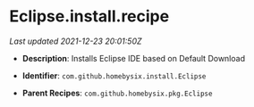 # Eclipse.install.recipe

_Last updated 2021-12-23 20:01:50Z_

- **Description**: Installs Eclipse IDE based on Default Download

- **Identifier**: `com.github.homebysix.install.Eclipse`

- **Parent Recipes**: `com.github.homebysix.pkg.Eclipse`
